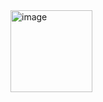 <img width="131" alt="image" src="https://github.com/user-attachments/assets/8f270078-2dea-4eca-bf8f-5ad1f6422395" />
